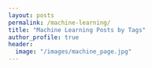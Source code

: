```yaml
---
layout: posts
permalink: /machine-learning/
title: "Machine Learning Posts by Tags"
author_profile: true
header:
  image: "/images/machine_page.jpg"
---
```


